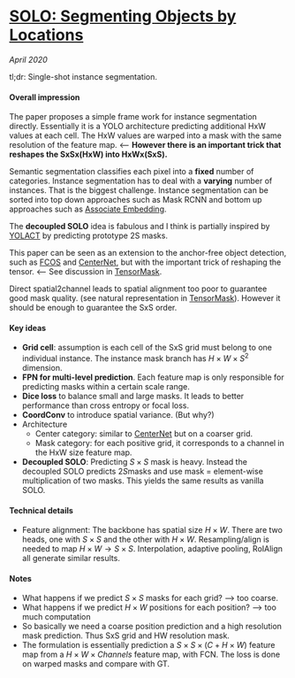 # [SOLO: Segmenting Objects by Locations](https://arxiv.org/abs/1912.04488)

_April 2020_

tl;dr: Single-shot instance segmentation.

#### Overall impression
The paper proposes a simple frame work for instance segmentation directly. Essentially it is a YOLO architecture predicting additional HxW values at each cell. The HxW values are warped into a mask with the same resolution of the feature map. <-- **However there is an important trick that reshapes the SxSx(HxW) into HxWx(SxS).**

Semantic segmentation classifies each pixel into a **fixed** number of categories. Instance segmentation has to deal with a **varying** number of instances. That is the biggest challenge. Instance segmentation can be sorted into top down approaches such as Mask RCNN and bottom up approaches such as [Associate Embedding](associative_embedding.md).

The **decoupled SOLO** idea is fabulous and I think is partially inspired by [YOLACT](yolact.md) by predicting prototype 2S masks.

This paper can be seen as an extension to the anchor-free object detection, such as [FCOS](fcos.md) and [CenterNet](centernet_ut.md), but with the important trick of reshaping the tensor. <-- See discussion in [TensorMask](tensormask.md).

Direct spatial2channel leads to spatial alignment too poor to guarantee good mask quality. (see natural representation in [TensorMask](tensormask.md)). However it should be enough to guarantee the SxS order. 

#### Key ideas
- **Grid cell**: assumption is each cell of the SxS grid must belong to one individual instance. The instance mask branch has $H \times W \times S^2$ dimension.
- **FPN for multi-level prediction**. Each feature map is only responsible for predicting masks within a certain scale range. 
- **Dice loss** to balance small and large masks. It leads to better performance than cross entropy or focal loss.
- **CoordConv** to introduce spatial variance. (But why?)
- Architecture
	- Center category: similar to [CenterNet](centernet_ut.md) but on a coarser grid.
	- Mask category: for each positive grid, it corresponds to a channel in the HxW size feature map. 
- **Decoupled SOLO**: Predicting $S \times S$ mask is heavy. Instead the decoupled SOLO predicts $2 S$masks and use mask = element-wise multiplication of two masks. This yields the same results as vanilla SOLO.

#### Technical details
- Feature alignment: The backbone has spatial size $H \times W$. There are two heads, one with $S \times S$ and the other with $H \times W$. Resampling/align is needed to map $H \times W \rightarrow S \times S$. Interpolation, adaptive pooling, RoIAlign all generate similar results. 

#### Notes
- What happens if we predict $S \times S$ masks for each grid? --> too coarse.
- What happens if we predict $H \times W$ positions for each position? --> too much computation
- So basically we need a coarse position prediction and a high resolution mask prediction. Thus SxS grid and HW resolution mask. 
- The formulation is essentially prediction a $S \times S \times (C + H \times W)$ feature map from a $H \times W \times Channels$ feature map, with FCN. The loss is done on warped masks and compare with GT.

